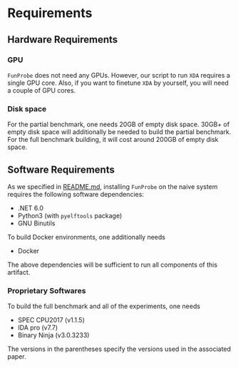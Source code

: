 # Requirements

## Hardware Requirements

### GPU

`FunProbe` does not need any GPUs. However, our script to run `XDA` requires a
single GPU core. Also, if you want to finetune `XDA` by yourself, you will need
a couple of GPU cores.

### Disk space

For the partial benchmark, one needs 20GB of empty disk space. 30GB+ of empty
disk space will additionally be needed to build the partial benchmark. For the
full benchmark building, it will cost around 200GB of empty disk space.

## Software Requirements

As we specified in
[README.md](https://github.com/B2R2-org/FunProbe/blob/fse23-ae/README.md),
installing `FunProbe` on the naive system requires the
following software dependencies:

- .NET 6.0
- Python3 (with `pyelftools` package)
- GNU Binutils

To build Docker environments, one additionally needs

- Docker

The above dependencies will be sufficient to run all components of this
artifact.

### Proprietary Softwares

To build the full benchmark and all of the experiments, one needs

- SPEC CPU2017 (v1.1.5)
- IDA pro (v7.7)
- Binary Ninja (v3.0.3233)

The versions in the parentheses specify the versions used in the associated
paper.
